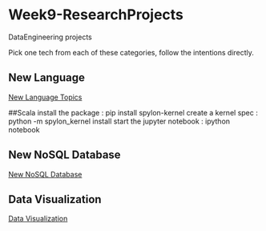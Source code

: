# Week9-ResearchProjects
DataEngineering projects

Pick one tech from each of these categories, follow the intentions directly.

## New Language

[New Language Topics](lang.md)

##Scala
install the package : pip install spylon-kernel
create a kernel spec : python -m spylon_kernel install
start the jupyter notebook : ipython notebook


## New NoSQL Database

[New NoSQL Database](dbs.md)

## Data Visualization

[Data Visualization](vis.md)
